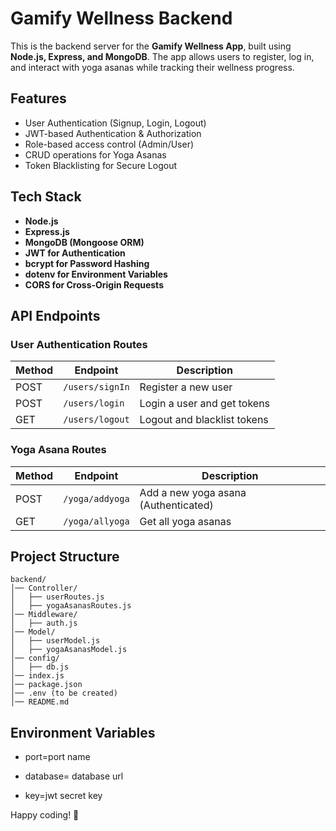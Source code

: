 # Gamify Wellness Backend

This is the backend server for the **Gamify Wellness App**, built using **Node.js, Express, and MongoDB**. The app allows users to register, log in, and interact with yoga asanas while tracking their wellness progress.

## Features
- User Authentication (Signup, Login, Logout)
- JWT-based Authentication & Authorization
- Role-based access control (Admin/User)
- CRUD operations for Yoga Asanas
- Token Blacklisting for Secure Logout

## Tech Stack
- **Node.js**
- **Express.js**
- **MongoDB (Mongoose ORM)**
- **JWT for Authentication**
- **bcrypt for Password Hashing**
- **dotenv for Environment Variables**
- **CORS for Cross-Origin Requests**


## API Endpoints

### User Authentication Routes
| Method | Endpoint | Description |
|--------|----------|-------------|
| POST | `/users/signIn` | Register a new user |
| POST | `/users/login` | Login a user and get tokens |
| GET | `/users/logout` | Logout and blacklist tokens |

### Yoga Asana Routes
| Method | Endpoint | Description |
|--------|----------|-------------|
| POST | `/yoga/addyoga` | Add a new yoga asana (Authenticated) |
| GET | `/yoga/allyoga` | Get all yoga asanas |

## Project Structure
```
backend/
│── Controller/
│   ├── userRoutes.js
│   ├── yogaAsanasRoutes.js
│── Middleware/
│   ├── auth.js
│── Model/
│   ├── userModel.js
│   ├── yogaAsanasModel.js
│── config/
│   ├── db.js
│── index.js
│── package.json
│── .env (to be created)
│── README.md
```

## Environment Variables
 
 - port=port name

- database= database url

- key=jwt secret key


Happy coding! 🚀

